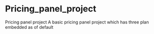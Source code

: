 # Pricing_panel_project
Pricing panel project 
A basic pricing panel project which has three plan embedded as of default 
